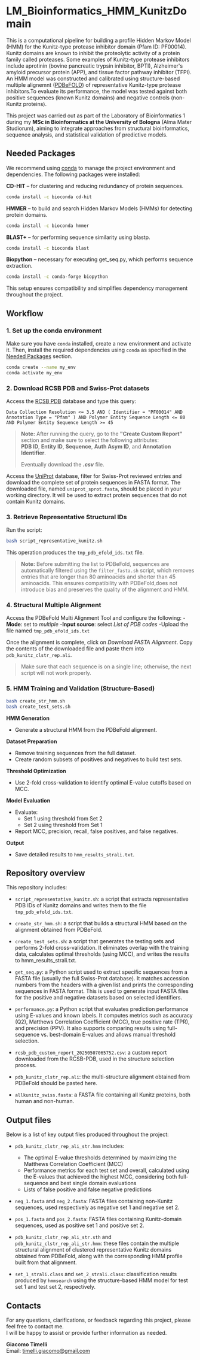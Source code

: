 # LM_Bioinformatics_HMM_KunitzDomain
This is a computational pipeline for building a profile Hidden Markov Model (HMM) for the Kunitz-type protease inhibitor domain (Pfam ID: PF00014). Kunitz domains are known to inhibit the proteolytic activity of a protein family called proteases. Some examples of Kunitz-type protease inhibitors include aprotinin (bovine pancreatic trypsin inhibitor, BPTI), Alzheimer's amyloid precursor protein (APP), and tissue factor pathway inhibitor (TFPI).
An HMM model was constructed and calibrated using structure-based multiple alignemnt ([PDBeFOLD](https://www.ebi.ac.uk/msd-srv/ssm/)) of representative Kunitz-type protease inhibitors.To evaluate its performance, the model was tested against both positive sequences (known Kunitz domains) and negative controls (non-Kunitz proteins).

This project was carried out as part of the Laboratory of Bioinformatics 1 during my **MSc in Bioinformatics at the University of Bologna** (Alma Mater Studiorum), aiming  to integrate approaches from structural bioinformatics, sequence analysis, and statistical validation of predictive models. 

## Needed Packages
We recommend using [conda](https://docs.conda.io/en/latest/) to manage the project environment and dependencies. The following packages were installed:

**CD-HIT** – for clustering and reducing redundancy of protein sequences.
```bash
conda install -c bioconda cd-hit
```
**HMMER** – to build and search Hidden Markov Models (HMMs) for detecting protein domains.
```bash
conda install -c bioconda hmmer
```

**BLAST+** – for performing sequence similarity using blastp.
```bash
conda install -c bioconda blast
```

**Biopython** – necessary for executing get_seq.py, which performs sequence extraction.
```bash
conda install -c conda-forge biopython
```

This setup ensures compatibility and simplifies dependency management throughout the project.

## Workflow
### 1. Set up the conda environment
Make sure you have `conda` installed, create a new environment and activate it. Then, install the required dependencies using `conda` as specified in the [Needed Packages](https://github.com/giacomo-timelli/LM_Bioinformatics_HMM_KunitzDomain/blob/main/README.md#needed-packages) section.
```bash
conda create --name my_env
conda activate my_env
```

### 2. Download RCSB PDB and Swiss-Prot datasets
Access the [RCSB PDB](https://www.rcsb.org/) database and type this query:
```
Data Collection Resolution <= 3.5 AND ( Identifier = "PF00014" AND Annotation Type = "Pfam" ) AND Polymer Entity Sequence Length <= 80 AND Polymer Entity Sequence Length >= 45
```
> **Note:** After running the query, go to the **"Create Custom Report"** section and make sure to select the following attributes:  
> **PDB ID**, **Entity ID**, **Sequence**, **Auth Asym ID**, and **Annotation Identifier**.
>
>  Eventually download the ***.csv*** file.


Access the [UniProt](https://www.uniprot.org/) database, filter for Swiss-Prot reviewed entries and download the complete set of protein sequences in FASTA format.
The downloaded file, named `uniprot_sprot.fasta`, should be placed in your working directory. It will be used to extract protein sequences that do not contain Kunitz domains.

### 3. Retrieve Representative Structural IDs
Run the script:
```bash
bash script_representative_kunitz.sh
```
This operation produces the `tmp_pdb_efold_ids.txt` file.
> **Note:** Before submitting the list to PDBeFold, sequences are automatically filtered using the `filter_fasta.sh` script, which removes entries that are longer than 80 aminoacids and shorter than 45 aminoacids. This ensures compatibility with PDBeFold,does not introduce bias and preserves the quality of the alignment and HMM.

### 4. Structural Multiple Alignment
Access the PDBeFold Multi Alignment Tool and configure the following:
 -**Mode**: set to *multiple*
 -**Input source**: select *List of PDB codes*
 -Upload the file named `tmp_pdb_efold_ids.txt`
 
Once the alignment is complete, click on *Download FASTA Alignment*.
Copy the contents of the downloaded file and paste them into `pdb_kunitz_clstr_rep.ali`.

> Make sure that each sequence is on a single line; otherwise, the next script will not work properly.

### 5. HMM Training and Validation (Structure-Based)
```bash
bash create_str_hmm.sh
bash create_test_sets.sh 
```
**HMM Generation**
 - Generate a structural HMM from the PDBeFold alignment.

**Dataset Preparation**
 - Remove training sequences from the full dataset.
 - Create random subsets of positives and negatives to build test sets.

**Threshold Optimization**
 - Use 2-fold cross-validation to identify optimal E-value cutoffs based on MCC.

**Model Evaluation**
 - Evaluate:
   - Set 1 using threshold from Set 2
   - Set 2 using threshold from Set 1
 - Report MCC, precision, recall, false positives, and false negatives.

**Output**
 - Save detailed results to `hmm_results_strali.txt`.

## Repository overview

This repository includes:

- `script_representative_kunitz.sh`: a script that extracts representative PDB IDs of Kunitz domains and writes them to the file `tmp_pdb_efold_ids.txt`.

- `create_str_hmm.sh`: a script that builds a structural HMM based on the alignment obtained from PDBeFold.

- `create_test_sets.sh`: a script that generates the testing sets and performs 2-fold cross-validation. It eliminates overlap with the training data, calculates optimal thresholds (using MCC), and writes the results to hmm_results_strali.txt.

- `get_seq.py`: a Python script used to extract specific sequences from a FASTA file (usually the full Swiss-Prot database). It matches accession numbers from the headers with a given list and prints the corresponding sequences in FASTA format. This is used to generate input FASTA files for the positive and negative datasets based on selected identifiers.

- `performance.py`: a Python script that evaluates prediction performance using E-values and known labels. It computes metrics such as accuracy (Q2), Matthews Correlation Coefficient (MCC), true positive rate (TPR), and precision (PPV). It also supports comparing results using full-sequence vs. best-domain E-values and allows manual threshold selection.

- `rcsb_pdb_custom_report_20250507065752.csv`: a custom report downloaded from the RCSB-PDB, used in the structure selection process.

- `pdb_kunitz_clstr_rep.ali`: the multi-structure alignment obtained from PDBeFold should be pasted here.

- `allkunitz_swiss.fasta`: a FASTA file containing all Kunitz proteins, both human and non-human.

## Output files

Below is a list of key output files produced throughout the project:

- `pdb_kunitz_clstr_rep_ali_str.hmm` includes:
   - The optimal E-value thresholds determined by maximizing the Matthews Correlation Coefficient (MCC)
   - Performance metrics for each test set and overall, calculated using the E-values that achieved the highest MCC, considering both full-sequence and best single
domain evaluations
   - Lists of false positive and false negative predictions
 
- `neg_1.fasta` and `neg_2.fasta`: FASTA files containing non-Kunitz sequences, used respectively as negative set 1 and negative set 2.
 
- `pos_1.fasta` and `pos_2.fasta`: FASTA files containing Kunitz-domain sequences, used as positive set 1 and positive set 2.
 
- `pdb_kunitz_clstr_rep_ali_str.sth` and `pdb_kunitz_clstr_rep_ali_str.hmm`: these files contain the multiple structural alignment of clustered representative Kunitz domains obtained from PDBeFold, along with the corresponding HMM profile built from that alignment.

- `set_1_strali.class` and `set_2_strali.class`: classification results produced by `hmmsearch` using the structure-based HMM model for test set 1 and test set 2, respectively.


## Contacts

For any questions, clarifications, or feedback regarding this project, please feel free to contact me.  
I will be happy to assist or provide further information as needed.

**Giacomo Timelli**  
Email: timelli.giacomo@gmail.com



